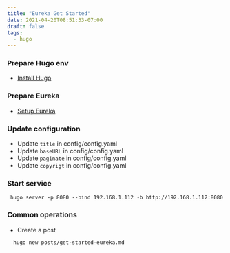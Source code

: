 ```yaml
---
title: "Eureka Get Started"
date: 2021-04-20T08:51:33-07:00
draft: false
tags:
  - hugo
---
```

### Prepare Hugo env
  * [Install Hugo](https://gohugo.io/getting-started/installing/)
### Prepare Eureka
  * [Setup Eureka](https://www.wangchucheng.com/en/docs/hugo-eureka/getting-started)

### Update configuration
  * Update `title` in config/config.yaml
  * Update `baseURL` in config/config.yaml
  * Update `paginate` in config/config.yaml
  * Update `copyrigt` in config/config.yaml

### Start service

```
 hugo server -p 8080 --bind 192.168.1.112 -b http://192.168.1.112:8080
```

### Common operations
  * Create a post
```
  hugo new posts/get-started-eureka.md
```

